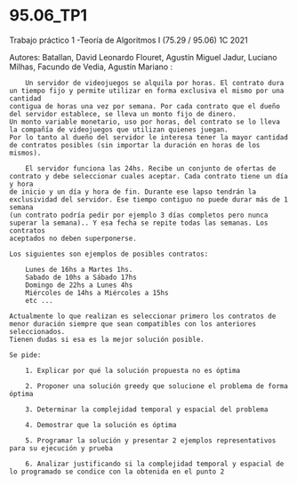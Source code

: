 # 95.06_TP1
Trabajo práctico 1 -Teoría de Algoritmos I (75.29 / 95.06)  1C 2021

<Autores> Autores:
	Batallan, David Leonardo
	Flouret, Agustín Miguel 
	Jadur, Luciano 
	Milhas, Facundo 
	de Vedia, Agustín Mariano
</Autores>
  <Enunciado> :
	
		Un servidor de videojuegos se alquila por horas. El contrato dura un tiempo fijo y permite utilizar en forma exclusiva el mismo por una cantidad
	contigua de horas una vez por semana. Por cada contrato que el dueño del servidor establece, se lleva un monto fijo de dinero. 
	Un monto variable monetario, uso por horas, del contrato se lo lleva la compañía de videojuegos que utilizan quienes juegan. 
	Por lo tanto al dueño del servidor le interesa tener la mayor cantidad de contratos posibles (sin importar la duración en horas de los mismos).

		El servidor funciona las 24hs. Recibe un conjunto de ofertas de contrato y debe seleccionar cuales aceptar. Cada contrato tiene un día y hora
	de inicio y un día y hora de fin. Durante ese lapso tendrán la exclusividad del servidor. Ese tiempo contiguo no puede durar más de 1 semana 
	(un contrato podría pedir por ejemplo 3 días completos pero nunca superar la semana).. Y esa fecha se repite todas las semanas. Los contratos
	aceptados no deben superponerse.

	Los siguientes son ejemplos de posibles contratos:

		Lunes de 16hs a Martes 1hs.
		Sabado de 10hs a Sábado 17hs
		Domingo de 22hs a Lunes 4hs
		Miércoles de 14hs a Miércoles a 15hs
		etc ...

	Actualmente lo que realizan es seleccionar primero los contratos de menor duración siempre que sean compatibles con los anteriores seleccionados. 
	Tienen dudas si esa es la mejor solución posible.

	Se pide:

		1. Explicar por qué la solución propuesta no es óptima

		2. Proponer una solución greedy que solucione el problema de forma óptima

		3. Determinar la complejidad temporal y espacial del problema

		4. Demostrar que la solución es óptima

		5. Programar la solución y presentar 2 ejemplos representativos para su ejecución y prueba

		6. Analizar justificando si la complejidad temporal y espacial de lo programado se condice con la obtenida en el punto 2
  
